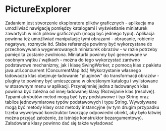 # PictureExplorer
Zadaniem jest stworzenie eksploratora plików graficznych - aplikacja ma umożliwiać nawigację pomiędzy katalogami i wyświetlanie miniaturek zawartych w nich plików graficznych (mogą być jednego typu). Aplikacja powinna też umożliwiać manipulację tymi obrazami - obracanie, robienie negatywu, rozmycie itd. 
Słabe referencje powinny być wykorzystane do przechowywania wygenerowanych miniaturek obrazów - w razie potrzeby pamięć ta zostanie zwolniona. 
Miniaturki powinny być generowane w osobnym wątku / wątkach - można do tego wykorzystać zarówno podstawowe mechanizmy, jak i klasę SwingWorker, z pomocą klas z pakietu java.util.concurrent (ConcurrentMap itd.) 
Wykorzystanie własnego ładowacza klas obejmuje ładowanie "pluginów" do transformacji obrazów - pluginy te powinny być umieszczane w określonym katalogu i wylistowane w stosownym menu w aplikacji. Przynajmniej jedna z ładowanych klas powinna być zależna od innej ładowanej klasy (Rozwijanie klas (resolve)). Typami atrybutów metod mogą być typy podstawowe i typ String oraz tablice jednowymiarowe typów podstawowych i typu String. Wywoływane mogą być metody klasy oraz metody instancyjne (w tym drugim przypadku trzeba wywoływać konstruktor tworzący odpowiedni obiekt, aby było łatwiej można przyjąć założenie, że istnieje konstruktor bezargumentowy). Załadowane klasy powinno dać się także wyładować 
